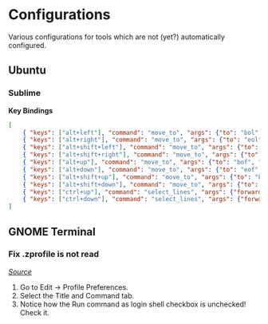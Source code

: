 # Configurations
Various configurations for tools which are not (yet?) automatically configured.

## Ubuntu
### Sublime

**Key Bindings**
```json
[
	{ "keys": ["alt+left"], "command": "move_to", "args": {"to": "bol", "extend": false} },
	{ "keys": ["alt+right"], "command": "move_to", "args": {"to": "eol", "extend": false} },
	{ "keys": ["alt+shift+left"], "command": "move_to", "args": {"to": "bol", "extend": true} },
	{ "keys": ["alt+shift+right"], "command": "move_to", "args": {"to": "eol", "extend": true} },
	{ "keys": ["alt+up"], "command": "move_to", "args": {"to": "bof", "extend": false} },
	{ "keys": ["alt+down"], "command": "move_to", "args": {"to": "eof", "extend": false} },
	{ "keys": ["alt+shift+up"], "command": "move_to", "args": {"to": "bof", "extend": true} },
	{ "keys": ["alt+shift+down"], "command": "move_to", "args": {"to": "eof", "extend": true} },
	{ "keys": ["ctrl+up"], "command": "select_lines", "args": {"forward": false } },
	{ "keys": ["ctrl+down"], "command": "select_lines", "args": {"forward": true } },
]
```

## GNOME Terminal
### Fix .zprofile is not read
*[Source](https://askubuntu.com/questions/708924/zprofile-is-not-read-on-graphical-login-when-user-s-default-shell-is-zsh)*

1. Go to Edit -> Profile Preferences.
2. Select the Title and Command tab.
3. Notice how the Run command as login shell checkbox is unchecked! Check it.
